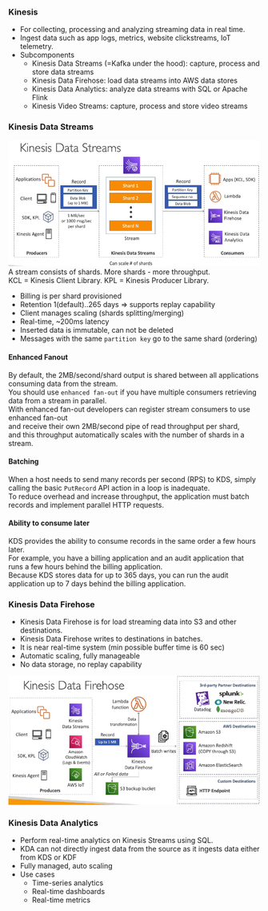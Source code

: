 ### Kinesis
* For collecting, processing and analyzing streaming data in real time.
* Ingest data such as app logs, metrics, website clickstreams, IoT telemetry.
* Subcomponents
  * Kinesis Data Streams (=Kafka under the hood): capture, process and store data streams
  * Kinesis Data Firehose: load data streams into AWS data stores
  * Kinesis Data Analytics: analyze data streams with SQL or Apache Flink
  * Kinesis Video Streams: capture, process and store video streams


### Kinesis Data Streams
![KinesisOverview](files/KinesisOverview.png)\
A stream consists of shards. More shards - more throughput.\
KCL = Kinesis Client Library.
KPL = Kinesis Producer Library.

* Billing is per shard provisioned
* Retention 1(default)..265 days => supports replay capability
* Client manages scaling (shards splitting/merging)
* Real-time, ~200ms latency
* Inserted data is immutable, can not be deleted
* Messages with the same `partition key` go to the same shard (ordering)

#### Enhanced Fanout
By default, the 2MB/second/shard output is shared between all applications consuming data from the stream.\
You should use `enhanced fan-out` if you have multiple consumers retrieving data from a stream in parallel.\
With enhanced fan-out developers can register stream consumers to use enhanced fan-out\
and receive their own 2MB/second pipe of read throughput per shard,\
and this throughput automatically scales with the number of shards in a stream.

#### Batching
When a host needs to send many records per second (RPS) to KDS, simply calling the basic `PutRecord` API action in a loop is inadequate.\
To reduce overhead and increase throughput, the application must batch records and implement parallel HTTP requests.

#### Ability to consume later 
KDS provides the ability to consume records in the same order a few hours later.\
For example, you have a billing application and an audit application that runs a few hours behind the billing application.\
Because KDS stores data for up to 365 days, you can run the audit application up to 7 days behind the billing application.

### Kinesis Data Firehose
* Kinesis Data Firehose is for load streaming data into S3 and other destinations.
* Kinesis Data Firehose writes to destinations in batches.
* It is near real-time system (min possible buffer time is 60 sec)
* Automatic scaling, fully manageable
* No data storage, no replay capability

![KinesisDataFirehose](files/KinesisDataFirehose.png)

### Kinesis Data Analytics
* Perform real-time analytics on Kinesis Streams using SQL.
* KDA can not directly ingest data from the source as it ingests data either from KDS or KDF
* Fully managed, auto scaling
* Use cases
  * Time-series analytics
  * Real-time dashboards
  * Real-time metrics
